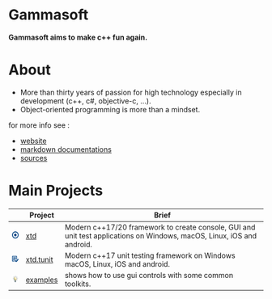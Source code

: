 # Gammasoft

**Gammasoft aims to make c++ fun again.**

<!--- ![background_img](docs/pictures/gammasoft.png) --->

# About

* More than thirty years of passion for high technology especially in development (c++, c#, objective-c, ...).
* Object-oriented programming is more than a mindset.

for more info see :

* [website](https://gammasoft71.wixsite.com/gammasoft)
* [markdown documentations](docs/home.md)
* [sources](https://github.com/gammasoft71)

# Main Projects

|                                                                              | Project                                               | Brief                                                                                                                  |
|------------------------------------------------------------------------------|-------------------------------------------------------|------------------------------------------------------------------------------------------------------------------------|
| [![](docs/pictures/xtd.png)](https://github.com/gammasoft71/xtd)             | [xtd](https://github.com/gammasoft71/xtd)             | Modern c++17/20 framework to create console, GUI and unit test applications on Windows, macOS, Linux, iOS and android. |
| [![](docs/pictures/xtd.tunit.png)](https://github.com/gammasoft71/xtd_tunit) | [xtd.tunit](https://github.com/gammasoft71/xtd_tunit) | Modern c++17 unit testing framework on Windows macOS, Linux, iOS and android.                                          |
| [![](docs/pictures/examples.png)](https://github.com/gammasoft71/examples)   | [examples](https://github.com/gammasoft71/examples)   | shows how to use gui controls with some common toolkits.                                                               |
